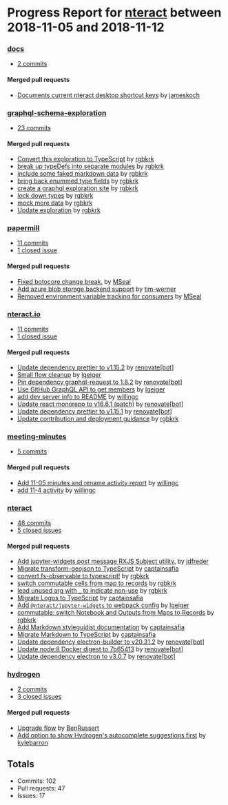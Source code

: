 # Progress Report for [nteract](https://github.com/nteract) between 2018-11-05 and 2018-11-12

### [docs](https://github.com/nteract/docs)
-  [2 commits](https://github.com/nteract/docs/compare/master@%7B1541404800%7D...master@%7B1542009600%7D)

#### Merged pull requests
- [Documents current nteract desktop shortcut keys](https://github.com/nteract/docs/pull/42) by [jameskoch](https://github.com/jameskoch)

### [graphql-schema-exploration](https://github.com/nteract/graphql-schema-exploration)
-  [23 commits](https://github.com/nteract/graphql-schema-exploration/compare/master@%7B1541404800%7D...master@%7B1542009600%7D)

#### Merged pull requests
- [Convert this exploration to TypeScript](https://github.com/nteract/graphql-schema-exploration/pull/10) by [rgbkrk](https://github.com/rgbkrk)
- [break up typeDefs into separate modules](https://github.com/nteract/graphql-schema-exploration/pull/9) by [rgbkrk](https://github.com/rgbkrk)
- [include some faked markdown data](https://github.com/nteract/graphql-schema-exploration/pull/8) by [rgbkrk](https://github.com/rgbkrk)
- [bring back enummed type fields](https://github.com/nteract/graphql-schema-exploration/pull/6) by [rgbkrk](https://github.com/rgbkrk)
- [create a graphql exploration site](https://github.com/nteract/graphql-schema-exploration/pull/5) by [rgbkrk](https://github.com/rgbkrk)
- [lock down types](https://github.com/nteract/graphql-schema-exploration/pull/4) by [rgbkrk](https://github.com/rgbkrk)
- [mock more data](https://github.com/nteract/graphql-schema-exploration/pull/3) by [rgbkrk](https://github.com/rgbkrk)
- [Update exploration](https://github.com/nteract/graphql-schema-exploration/pull/1) by [rgbkrk](https://github.com/rgbkrk)

### [papermill](https://github.com/nteract/papermill)
-  [11 commits](https://github.com/nteract/papermill/compare/master@%7B1541404800%7D...master@%7B1542009600%7D)
-  [1 closed issue](https://github.com/nteract/papermill/issues?utf8=%E2%9C%93&q=is%3Aissue%20closed%3A2018-11-05..2018-11-12)

#### Merged pull requests
- [Fixed botocore change break.](https://github.com/nteract/papermill/pull/249) by [MSeal](https://github.com/MSeal)
- [Add azure blob storage backend support](https://github.com/nteract/papermill/pull/246) by [tim-werner](https://github.com/tim-werner)
- [Removed environment variable tracking for consumers](https://github.com/nteract/papermill/pull/242) by [MSeal](https://github.com/MSeal)

### [nteract.io](https://github.com/nteract/nteract.io)
-  [11 commits](https://github.com/nteract/nteract.io/compare/master@%7B1541404800%7D...master@%7B1542009600%7D)
-  [1 closed issue](https://github.com/nteract/nteract.io/issues?utf8=%E2%9C%93&q=is%3Aissue%20closed%3A2018-11-05..2018-11-12)

#### Merged pull requests
- [Update dependency prettier to v1.15.2](https://github.com/nteract/nteract.io/pull/108) by [renovate[bot]](https://github.com/apps/renovate)
- [Small flow cleanup](https://github.com/nteract/nteract.io/pull/107) by [lgeiger](https://github.com/lgeiger)
- [Pin dependency graphql-request to 1.8.2](https://github.com/nteract/nteract.io/pull/106) by [renovate[bot]](https://github.com/apps/renovate)
- [Use GitHub GraphQL API to get members](https://github.com/nteract/nteract.io/pull/104) by [lgeiger](https://github.com/lgeiger)
- [add dev server info to README](https://github.com/nteract/nteract.io/pull/102) by [willingc](https://github.com/willingc)
- [Update react monorepo to v16.6.1 (patch)](https://github.com/nteract/nteract.io/pull/99) by [renovate[bot]](https://github.com/apps/renovate)
- [Update dependency prettier to v1.15.1](https://github.com/nteract/nteract.io/pull/98) by [renovate[bot]](https://github.com/apps/renovate)
- [Update contribution and deployment guidance](https://github.com/nteract/nteract.io/pull/97) by [rgbkrk](https://github.com/rgbkrk)

### [meeting-minutes](https://github.com/nteract/meeting-minutes)
-  [5 commits](https://github.com/nteract/meeting-minutes/compare/master@%7B1541404800%7D...master@%7B1542009600%7D)

#### Merged pull requests
- [Add 11-05 minutes and rename activity report](https://github.com/nteract/meeting-minutes/pull/15) by [willingc](https://github.com/willingc)
- [add 11-4 activity](https://github.com/nteract/meeting-minutes/pull/14) by [willingc](https://github.com/willingc)

### [nteract](https://github.com/nteract/nteract)
-  [48 commits](https://github.com/nteract/nteract/compare/master@%7B1541404800%7D...master@%7B1542009600%7D)
-  [5 closed issues](https://github.com/nteract/nteract/issues?utf8=%E2%9C%93&q=is%3Aissue%20closed%3A2018-11-05..2018-11-12)

#### Merged pull requests
- [Add jupyter-widgets post message RXJS Subject utility.](https://github.com/nteract/nteract/pull/3642) by [jdfreder](https://github.com/jdfreder)
- [Migrate transform-geojson to TypeScript](https://github.com/nteract/nteract/pull/3641) by [captainsafia](https://github.com/captainsafia)
- [convert fs-observable to typescript!](https://github.com/nteract/nteract/pull/3637) by [rgbkrk](https://github.com/rgbkrk)
- [switch commutable cells from map to records](https://github.com/nteract/nteract/pull/3629) by [rgbkrk](https://github.com/rgbkrk)
- [lead unused arg with _ to indicate non-use](https://github.com/nteract/nteract/pull/3628) by [rgbkrk](https://github.com/rgbkrk)
- [Migrate Logos to TypeScript](https://github.com/nteract/nteract/pull/3625) by [captainsafia](https://github.com/captainsafia)
- [Add `@nteract/jupyter-widgets` to webpack config](https://github.com/nteract/nteract/pull/3624) by [lgeiger](https://github.com/lgeiger)
- [commutable: switch Notebook and Outputs from Maps to Records](https://github.com/nteract/nteract/pull/3622) by [rgbkrk](https://github.com/rgbkrk)
- [Add Markdown styleguidist documentation](https://github.com/nteract/nteract/pull/3619) by [captainsafia](https://github.com/captainsafia)
- [Migrate Markdown to TypeScript](https://github.com/nteract/nteract/pull/3618) by [captainsafia](https://github.com/captainsafia)
- [Update dependency electron-builder to v20.31.2](https://github.com/nteract/nteract/pull/3603) by [renovate[bot]](https://github.com/apps/renovate)
- [Update node:8 Docker digest to 7b65413](https://github.com/nteract/nteract/pull/3600) by [renovate[bot]](https://github.com/apps/renovate)
- [Update dependency electron to v3.0.7](https://github.com/nteract/nteract/pull/3596) by [renovate[bot]](https://github.com/apps/renovate)

### [hydrogen](https://github.com/nteract/hydrogen)
-  [2 commits](https://github.com/nteract/hydrogen/compare/master@%7B1541404800%7D...master@%7B1542009600%7D)
-  [3 closed issues](https://github.com/nteract/hydrogen/issues?utf8=%E2%9C%93&q=is%3Aissue%20closed%3A2018-11-05..2018-11-12)

#### Merged pull requests
- [Upgrade flow](https://github.com/nteract/hydrogen/pull/1470) by [BenRussert](https://github.com/BenRussert)
- [Add option to show Hydrogen's autocomplete suggestions first](https://github.com/nteract/hydrogen/pull/1465) by [kylebarron](https://github.com/kylebarron)

## Totals
- Commits: 102
- Pull requests: 47
- Issues: 17
